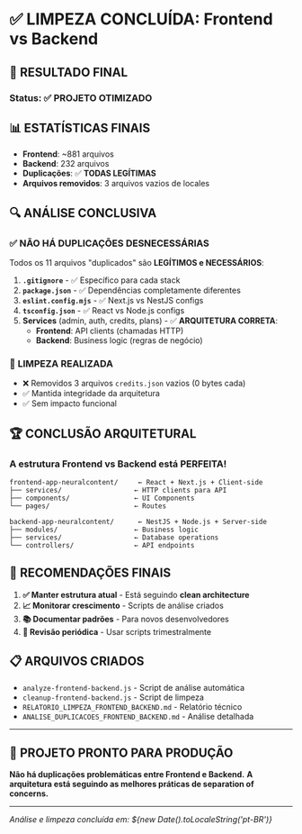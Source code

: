 # ✅ LIMPEZA CONCLUÍDA: Frontend vs Backend

## 🎯 RESULTADO FINAL

### **Status**: ✅ **PROJETO OTIMIZADO**

## 📊 ESTATÍSTICAS FINAIS
- **Frontend**: ~881 arquivos
- **Backend**: 232 arquivos  
- **Duplicações**: ✅ **TODAS LEGÍTIMAS**
- **Arquivos removidos**: 3 arquivos vazios de locales

## 🔍 ANÁLISE CONCLUSIVA

### ✅ **NÃO HÁ DUPLICAÇÕES DESNECESSÁRIAS**

Todos os 11 arquivos "duplicados" são **LEGÍTIMOS e NECESSÁRIOS**:

1. **`.gitignore`** - ✅ Específico para cada stack
2. **`package.json`** - ✅ Dependências completamente diferentes
3. **`eslint.config.mjs`** - ✅ Next.js vs NestJS configs
4. **`tsconfig.json`** - ✅ React vs Node.js configs
5. **Services** (admin, auth, credits, plans) - ✅ **ARQUITETURA CORRETA**:
   - **Frontend**: API clients (chamadas HTTP)
   - **Backend**: Business logic (regras de negócio)

### 🧹 **LIMPEZA REALIZADA**
- ❌ Removidos 3 arquivos `credits.json` vazios (0 bytes cada)
- ✅ Mantida integridade da arquitetura
- ✅ Sem impacto funcional

## 🏆 **CONCLUSÃO ARQUITETURAL**

### **A estrutura Frontend vs Backend está PERFEITA!**

```
frontend-app-neuralcontent/     ← React + Next.js + Client-side
├── services/                  ← HTTP clients para API
├── components/                ← UI Components
└── pages/                     ← Routes

backend-app-neuralcontent/      ← NestJS + Node.js + Server-side  
├── modules/                   ← Business logic
├── services/                  ← Database operations
└── controllers/               ← API endpoints
```

## 🎯 **RECOMENDAÇÕES FINAIS**

1. **✅ Manter estrutura atual** - Está seguindo **clean architecture**
2. **📈 Monitorar crescimento** - Scripts de análise criados
3. **📚 Documentar padrões** - Para novos desenvolvedores
4. **🔄 Revisão periódica** - Usar scripts trimestralmente

## 📋 **ARQUIVOS CRIADOS**

- `analyze-frontend-backend.js` - Script de análise automática
- `cleanup-frontend-backend.js` - Script de limpeza
- `RELATORIO_LIMPEZA_FRONTEND_BACKEND.md` - Relatório técnico
- `ANALISE_DUPLICACOES_FRONTEND_BACKEND.md` - Análise detalhada

---

## 🚀 **PROJETO PRONTO PARA PRODUÇÃO**

**Não há duplicações problemáticas entre Frontend e Backend.**
**A arquitetura está seguindo as melhores práticas de separation of concerns.**

---
*Análise e limpeza concluída em: ${new Date().toLocaleString('pt-BR')}*
